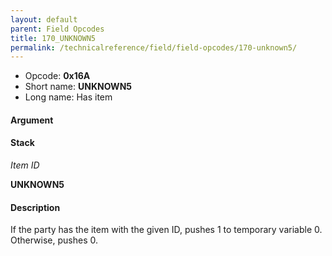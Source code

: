 ```yaml
---
layout: default
parent: Field Opcodes
title: 170_UNKNOWN5
permalink: /technicalreference/field/field-opcodes/170-unknown5/
---
```


-   Opcode: **0x16A**
-   Short name: **UNKNOWN5**
-   Long name: Has item

#### Argument

#### Stack

  
*Item ID*

**UNKNOWN5**

#### Description

If the party has the item with the given ID, pushes 1 to temporary variable 0. Otherwise, pushes 0.
